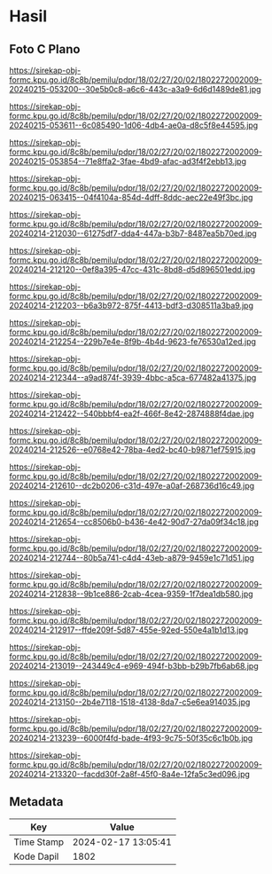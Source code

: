 # Hasil

## Foto C Plano

https://sirekap-obj-formc.kpu.go.id/8c8b/pemilu/pdpr/18/02/27/20/02/1802272002009-20240215-053200--30e5b0c8-a6c6-443c-a3a9-6d6d1489de81.jpg

https://sirekap-obj-formc.kpu.go.id/8c8b/pemilu/pdpr/18/02/27/20/02/1802272002009-20240215-053611--6c085490-1d06-4db4-ae0a-d8c5f8e44595.jpg

https://sirekap-obj-formc.kpu.go.id/8c8b/pemilu/pdpr/18/02/27/20/02/1802272002009-20240215-053854--71e8ffa2-3fae-4bd9-afac-ad3f4f2ebb13.jpg

https://sirekap-obj-formc.kpu.go.id/8c8b/pemilu/pdpr/18/02/27/20/02/1802272002009-20240215-063415--04f4104a-854d-4dff-8ddc-aec22e49f3bc.jpg

https://sirekap-obj-formc.kpu.go.id/8c8b/pemilu/pdpr/18/02/27/20/02/1802272002009-20240214-212030--61275df7-dda4-447a-b3b7-8487ea5b70ed.jpg

https://sirekap-obj-formc.kpu.go.id/8c8b/pemilu/pdpr/18/02/27/20/02/1802272002009-20240214-212120--0ef8a395-47cc-431c-8bd8-d5d896501edd.jpg

https://sirekap-obj-formc.kpu.go.id/8c8b/pemilu/pdpr/18/02/27/20/02/1802272002009-20240214-212203--b6a3b972-875f-4413-bdf3-d308511a3ba9.jpg

https://sirekap-obj-formc.kpu.go.id/8c8b/pemilu/pdpr/18/02/27/20/02/1802272002009-20240214-212254--229b7e4e-8f9b-4b4d-9623-fe76530a12ed.jpg

https://sirekap-obj-formc.kpu.go.id/8c8b/pemilu/pdpr/18/02/27/20/02/1802272002009-20240214-212344--a9ad874f-3939-4bbc-a5ca-677482a41375.jpg

https://sirekap-obj-formc.kpu.go.id/8c8b/pemilu/pdpr/18/02/27/20/02/1802272002009-20240214-212422--540bbbf4-ea2f-466f-8e42-2874888f4dae.jpg

https://sirekap-obj-formc.kpu.go.id/8c8b/pemilu/pdpr/18/02/27/20/02/1802272002009-20240214-212526--e0768e42-78ba-4ed2-bc40-b9871ef75915.jpg

https://sirekap-obj-formc.kpu.go.id/8c8b/pemilu/pdpr/18/02/27/20/02/1802272002009-20240214-212610--dc2b0206-c31d-497e-a0af-268736d16c49.jpg

https://sirekap-obj-formc.kpu.go.id/8c8b/pemilu/pdpr/18/02/27/20/02/1802272002009-20240214-212654--cc8506b0-b436-4e42-90d7-27da09f34c18.jpg

https://sirekap-obj-formc.kpu.go.id/8c8b/pemilu/pdpr/18/02/27/20/02/1802272002009-20240214-212744--80b5a741-c4d4-43eb-a879-9459e1c71d51.jpg

https://sirekap-obj-formc.kpu.go.id/8c8b/pemilu/pdpr/18/02/27/20/02/1802272002009-20240214-212838--9b1ce886-2cab-4cea-9359-1f7dea1db580.jpg

https://sirekap-obj-formc.kpu.go.id/8c8b/pemilu/pdpr/18/02/27/20/02/1802272002009-20240214-212917--ffde209f-5d87-455e-92ed-550e4a1b1d13.jpg

https://sirekap-obj-formc.kpu.go.id/8c8b/pemilu/pdpr/18/02/27/20/02/1802272002009-20240214-213019--243449c4-e969-494f-b3bb-b29b7fb6ab68.jpg

https://sirekap-obj-formc.kpu.go.id/8c8b/pemilu/pdpr/18/02/27/20/02/1802272002009-20240214-213150--2b4e7118-1518-4138-8da7-c5e6ea914035.jpg

https://sirekap-obj-formc.kpu.go.id/8c8b/pemilu/pdpr/18/02/27/20/02/1802272002009-20240214-213239--6000f4fd-bade-4f93-9c75-50f35c6c1b0b.jpg

https://sirekap-obj-formc.kpu.go.id/8c8b/pemilu/pdpr/18/02/27/20/02/1802272002009-20240214-213320--facdd30f-2a8f-45f0-8a4e-12fa5c3ed096.jpg


## Metadata

| Key        | Value               |
| ---------- | ------------------- |
| Time Stamp | 2024-02-17 13:05:41 |
| Kode Dapil | 1802                |



